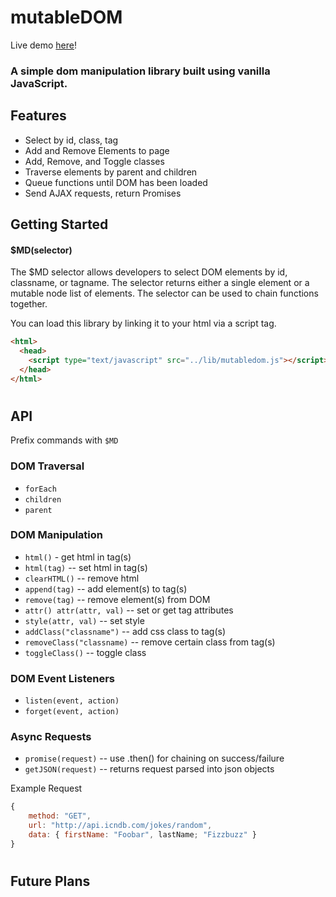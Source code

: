 # mutableDOM

Live demo [here][mutableDOM]!

[mutableDOM]: http://www.codecrutch.com/mutableDOM

### A simple dom manipulation library built using vanilla JavaScript.

## Features
* Select by id, class, tag
* Add and Remove Elements to page
* Add, Remove, and Toggle classes
* Traverse elements by parent and children
* Queue functions until DOM has been loaded
* Send AJAX requests, return Promises

## Getting Started
#### $MD(selector)

The $MD selector allows developers to select DOM elements by id, classname, or tagname.  The selector returns either a single element or a mutable node list of elements.  The selector can be used to chain functions together.

You can load this library by linking it to your html via a script tag.

``` html
<html>
  <head>
    <script type="text/javascript" src="../lib/mutabledom.js"></script>
  </head>
</html>
```
#
## API
Prefix commands with `$MD`
### DOM Traversal
* `forEach`
* `children`
* `parent`
### DOM Manipulation
* `html()` - get html in tag(s)
* `html(tag)` -- set html in tag(s)
* `clearHTML()` -- remove html
* `append(tag)` -- add element(s) to tag(s)
* `remove(tag)` -- remove element(s) from DOM
* `attr() attr(attr, val)` -- set or get tag attributes
* `style(attr, val)` -- set style
* `addClass("classname")` -- add css class to tag(s)
* `removeClass("classname)` -- remove certain class from tag(s)
* `toggleClass()` -- toggle class
### DOM Event Listeners
* `listen(event, action)`
* `forget(event, action)`
### Async Requests
* `promise(request)` -- use .then() for chaining on success/failure
* `getJSON(request)` -- returns request parsed into json objects

Example Request
``` js
{
    method: "GET",
    url: "http://api.icndb.com/jokes/random",
    data: { firstName: "Foobar", lastName; "Fizzbuzz" }
}
````
#
## Future Plans 
